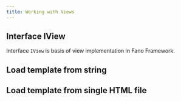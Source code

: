```yaml
---
title: Working with Views
---
```


## Interface IView

Interface `IView` is basis of view implementation in Fano Framework.

## Load template from string

## Load template from single HTML file
